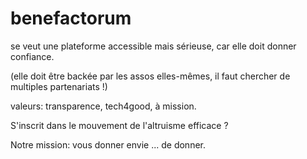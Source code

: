 # benefactorum

se veut une plateforme accessible mais sérieuse, car elle doit donner confiance.

(elle doit être backée par les assos elles-mêmes, il faut chercher de multiples partenariats !)

valeurs: transparence, tech4good, à mission.

S'inscrit dans le mouvement de l'altruisme efficace ?

Notre mission: vous donner envie ... de donner.
